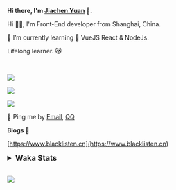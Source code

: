 <!-- <img align="right" src="https://github-readme-stats.vercel.app/api/top-langs/?username=blacklisten&layout=compact" /> -->

**Hi there, I'm [Jiachen.Yuan](https://www.blacklisten.cn) 👋.**

Hi 🙋‍♂️, I'm Front-End developer from Shanghai, China.

🌱 I’m currently learning 🥀 VueJS  React & NodeJs.

Lifelong learner. 😻

<br />

<img src="https://github-readme-stats.vercel.app/api/top-langs/?username=aaditkamat&layout=compact" /><br />

<img src="https://github-readme-stats.vercel.app/api?username=blacklisten&count_private=true&show_icons=true" /><br />

<img src="https://github-readme-stats.vercel.app/api/wakatime?username=blacklisten&layout=compact" /><br />



💬 Ping me by [Email](mailto:black_listen@163.com), [QQ](http://wpa.qq.com/msgrd?v=3&uin=756319278&site=%E5%9C%A8%E7%BA%BF%E5%AE%A2%E6%9C%8D&menu=yes)

<!-- I am Into , 🙏 -->

<!-- Javascript, Web Development, H5, MicroProgram, NodeJs, Electron... 😼 -->

<!--[![Top Langs](https://github-readme-stats.vercel.app/api/top-langs/?username=blacklisten&layout=compact)](https://github.com/anuraghazra/github-readme-stats)-->

<!--![ReadMe Card](https://github-readme-stats.vercel.app/api?username=blacklisten&show_icons=true&theme=radical)-->

**Blogs 🌱**

[https://www.blacklisten.cn](https://www.blacklisten.cn)

<details>
 <summary style="font-size:1.25em"><strong>Waka Stats </strong></summary><br>
<!--START_SECTION:waka-->
![Profile Views](http://img.shields.io/badge/Profile%20Views-0-blue)

**🐱 My Github Data** 

> 🏆 56 Contributions in the Year 2021
 > 
> 📦 256.6 kB Used in Github's Storage 
 > 
> 💼 Opted to Hire
 > 
> 📜 48 Public Repositories 
 > 
> 🔑 4 Private Repositories  
 > 
**I'm an Early 🐤** 

```text
🌞 Morning    9 commits      ░░░░░░░░░░░░░░░░░░░░░░░░░   3.09% 
🌆 Daytime    198 commits    █████████████████░░░░░░░░   68.04% 
🌃 Evening    83 commits     ███████░░░░░░░░░░░░░░░░░░   28.52% 
🌙 Night      1 commits      ░░░░░░░░░░░░░░░░░░░░░░░░░   0.34%

```
📅 **I'm Most Productive on Monday** 

```text
Monday       82 commits     ███████░░░░░░░░░░░░░░░░░░   28.18% 
Tuesday      48 commits     ████░░░░░░░░░░░░░░░░░░░░░   16.49% 
Wednesday    43 commits     ███░░░░░░░░░░░░░░░░░░░░░░   14.78% 
Thursday     68 commits     █████░░░░░░░░░░░░░░░░░░░░   23.37% 
Friday       44 commits     ███░░░░░░░░░░░░░░░░░░░░░░   15.12% 
Saturday     3 commits      ░░░░░░░░░░░░░░░░░░░░░░░░░   1.03% 
Sunday       3 commits      ░░░░░░░░░░░░░░░░░░░░░░░░░   1.03%

```


📊 **This Week I Spent My Time On** 

```text
⌚︎ Time Zone: Asia/Shanghai

💬 Programming Languages: 
TypeScript               44 mins             ████████░░░░░░░░░░░░░░░░░   34.46% 
Markdown                 25 mins             ████░░░░░░░░░░░░░░░░░░░░░   19.46% 
JavaScript               18 mins             ███░░░░░░░░░░░░░░░░░░░░░░   14.57% 
YAML                     14 mins             ███░░░░░░░░░░░░░░░░░░░░░░   11.5% 
Other                    13 mins             ██░░░░░░░░░░░░░░░░░░░░░░░   10.46%

🔥 Editors: 
VS Code                  2 hrs 8 mins        █████████████████████████   100.0%

🐱‍💻 Projects: 
learning                 1 hr 3 mins         ████████████░░░░░░░░░░░░░   49.03% 
blacklisten              38 mins             ███████░░░░░░░░░░░░░░░░░░   29.68% 
zhuoyao-master           15 mins             ███░░░░░░░░░░░░░░░░░░░░░░   11.73% 
hello-vue3               12 mins             ██░░░░░░░░░░░░░░░░░░░░░░░   9.56%

💻 Operating System: 
Mac                      2 hrs 8 mins        █████████████████████████   100.0%

```

**I Mostly Code in JavaScript** 

```text
JavaScript               18 repos            ███████████░░░░░░░░░░░░░░   43.9% 
Vue                      11 repos            ██████░░░░░░░░░░░░░░░░░░░   26.83% 
TypeScript               5 repos             ███░░░░░░░░░░░░░░░░░░░░░░   12.2% 
HTML                     4 repos             ██░░░░░░░░░░░░░░░░░░░░░░░   9.76% 
CSS                      1 repo              ░░░░░░░░░░░░░░░░░░░░░░░░░   2.44%

```


**Timeline**

![Chart not found](https://raw.githubusercontent.com/blacklisten/blacklisten/master/charts/bar_graph.png) 


 Last Updated on 02/07/2021
<!--END_SECTION:waka-->
</details>

<br />

<!--
**blacklisten/blacklisten** is a ✨ _special_ ✨ repository because its `README.md` (this file) appears on your GitHub profile.

Here are some ideas to get you started:

- 🔭 I’m currently working on ...
- 🌱 I’m currently learning ...
- 👯 I’m looking to collaborate on ...
- 🤔 I’m looking for help with ...
- 💬 Ask me about ...
- 📫 How to reach me: ...
- 😄 Pronouns: ...
- ⚡ Fun fact: ...
-->

![](http://profile-counter.glitch.me/blacklisten/count.svg)
